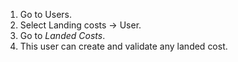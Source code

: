 1.  Go to Users.
2.  Select Landing costs -\> User.
3.  Go to *Landed Costs*.
4.  This user can create and validate any landed cost.
